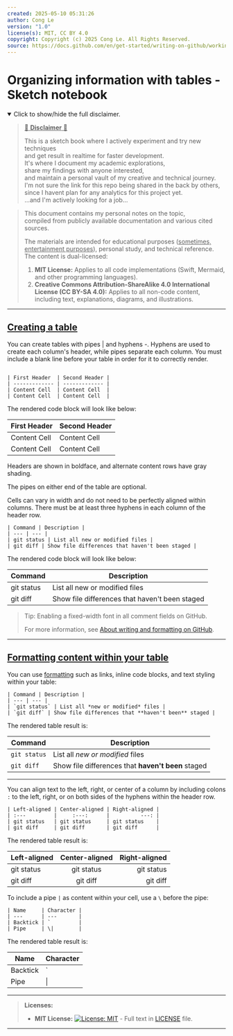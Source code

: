 ```yaml
---
created: 2025-05-10 05:31:26
author: Cong Le
version: "1.0"
license(s): MIT, CC BY 4.0
copyright: Copyright (c) 2025 Cong Le. All Rights Reserved.
source: https://docs.github.com/en/get-started/writing-on-github/working-with-advanced-formatting/organizing-information-with-tables
---
```




# Organizing information with tables - Sketch notebook 

<details open>
<summary>Click to show/hide the full disclaimer.</summary>
   
> <ins>📢 **Disclaimer** 🚨</ins>
>
> This is a sketch book where I actively experiment and try new techniques<br/>
> and get result in realtime for faster development.</br>
> It's where I document my academic explorations,</br>
> share my findings with anyone interested,</br>
> and maintain a personal vault of my creative and technical journey.</br>
> I'm not sure the link for this repo being shared in the back by others,</br>
> since I havent plan for any analytics for this project yet.</br>
> ...and I'm actively looking for a job...</br>

> This document contains my personal notes on the topic,</br>
> compiled from publicly available documentation and various cited sources.
> 
> The materials are intended for educational purposes (<ins>sometimes, entertainment purposes</ins>), personal study, and technical reference.
> The content is dual-licensed:
> 1. **MIT License:** Applies to all code implementations (Swift, Mermaid, and other programming languages).
> 2. **Creative Commons Attribution-ShareAlike 4.0 International License (CC BY-SA 4.0):** Applies to all non-code content, including text, explanations, diagrams, and illustrations.

</details>



---

## [Creating a table](https://docs.github.com/en/get-started/writing-on-github/working-with-advanced-formatting/organizing-information-with-tables#creating-a-table)


You can create tables with pipes | and hyphens -. Hyphens are used to create each column's header, while pipes separate each column. You must include a blank line before your table in order for it to correctly render.

````

| First Header  | Second Header |
| ------------- | ------------- |
| Content Cell  | Content Cell  |
| Content Cell  | Content Cell  |

````

The rendered code block will look like below:

| First Header  | Second Header |
| ------------- | ------------- |
| Content Cell  | Content Cell  |
| Content Cell  | Content Cell  |


Headers are shown in boldface, and alternate content rows have gray shading.

The pipes on either end of the table are optional.

Cells can vary in width and do not need to be perfectly aligned within columns. There must be at least three hyphens in each column of the header row.


````
| Command | Description |
| --- | --- |
| git status | List all new or modified files |
| git diff | Show file differences that haven't been staged |
````


The rendered code block will look like below:


| Command | Description |
| --- | --- |
| git status | List all new or modified files |
| git diff | Show file differences that haven't been staged |


>Tip: 
> Enabling a fixed-width font in all comment fields on GitHub.
>
>For more information, see [About writing and formatting on GitHub](https://docs.github.com/en/get-started/writing-on-github/getting-started-with-writing-and-formatting-on-github/about-writing-and-formatting-on-github#enabling-fixed-width-fonts-in-the-editor).


---

## [Formatting content within your table](https://docs.github.com/en/get-started/writing-on-github/working-with-advanced-formatting/organizing-information-with-tables#formatting-content-within-your-table)

You can use [formatting](https://docs.github.com/en/get-started/writing-on-github/getting-started-with-writing-and-formatting-on-github/basic-writing-and-formatting-syntax) such as links, inline code blocks, and text styling within your table:


````
| Command | Description |
| --- | --- |
| `git status` | List all *new or modified* files |
| `git diff` | Show file differences that **haven't been** staged |
````

The rendered table result is:

| Command | Description |
| --- | --- |
| `git status` | List all *new or modified* files |
| `git diff` | Show file differences that **haven't been** staged |


---

You can align text to the left, right, or center of a column by including colons `:` to the left, right, or on both sides of the hyphens within the header row.


````
| Left-aligned | Center-aligned | Right-aligned |
| :---         |     :---:      |          ---: |
| git status   | git status     | git status    |
| git diff     | git diff       | git diff      |
````


The rendered table result is:


| Left-aligned | Center-aligned | Right-aligned |
| :---         |     :---:      |          ---: |
| git status   | git status     | git status    |
| git diff     | git diff       | git diff      |



To include a pipe `|` as content within your cell, use a `\` before the pipe:

````
| Name     | Character |
| ---      | ---       |
| Backtick | `         |
| Pipe     | \|        |
````


The rendered table result is:


| Name     | Character |
| ---      | ---       |
| Backtick | `         |
| Pipe     | \|        |





---
>**Licenses:**
>
>- **MIT License:**  [![License: MIT](https://img.shields.io/badge/License-MIT-yellow.svg)](LICENSE) - Full text in [LICENSE](LICENSE) file.
>
---

<!-- - **Creative Commons Attribution 4.0 International:** [![License: CC BY 4.0](https://licensebuttons.net/l/by/4.0/88x31.png)](LICENSE-CC-BY) - Legal details in [LICENSE-CC-BY](LICENSE-CC-BY) and at [Creative Commons official site](http://creativecommons.org/licenses/by/4.0/). -->
